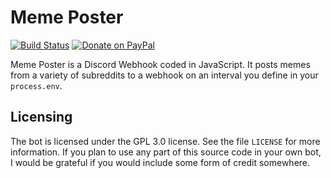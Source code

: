 # Meme Poster
[![Build Status](https://travis-ci.org/dragonfire535/meme-poster.svg?branch=master)](https://travis-ci.org/dragonfire535/meme-poster)
[![Donate on PayPal](https://img.shields.io/badge/paypal-donate-blue.svg)](https://www.paypal.me/dragonfire535)

Meme Poster is a Discord Webhook coded in JavaScript. It posts memes from a
variety of subreddits to a webhook on an interval you define in your
`process.env`.

## Licensing
The bot is licensed under the GPL 3.0 license. See the file `LICENSE` for more
information. If you plan to use any part of this source code in your own bot, I
would be grateful if you would include some form of credit somewhere.
